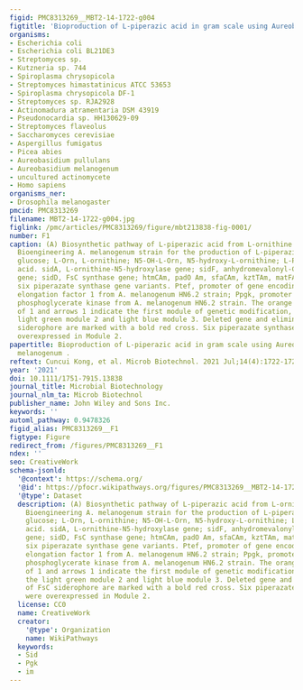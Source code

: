 ```yaml
---
figid: PMC8313269__MBT2-14-1722-g004
figtitle: 'Bioproduction of L‐piperazic acid in gram scale using Aureobasidium   melanogenum '
organisms:
- Escherichia coli
- Escherichia coli BL21DE3
- Streptomyces sp.
- Kutzneria sp. 744
- Spiroplasma chrysopicola
- Streptomyces himastatinicus ATCC 53653
- Spiroplasma chrysopicola DF-1
- Streptomyces sp. RJA2928
- Actinomadura atramentaria DSM 43919
- Pseudonocardia sp. HH130629-09
- Streptomyces flaveolus
- Saccharomyces cerevisiae
- Aspergillus fumigatus
- Picea abies
- Aureobasidium pullulans
- Aureobasidium melanogenum
- uncultured actinomycete
- Homo sapiens
organisms_ner:
- Drosophila melanogaster
pmcid: PMC8313269
filename: MBT2-14-1722-g004.jpg
figlink: /pmc/articles/PMC8313269/figure/mbt213838-fig-0001/
number: F1
caption: (A) Biosynthetic pathway of L‐piperazic acid from L‐ornithine precursor.(B)
  Bioengineering A. melanogenum strain for the production of L‐piperazic acid. Glu,
  glucose; L‐Orn, L‐ornithine; N5‐OH‐L‐Orn, N5‐hydroxy‐L‐ornithine; L‐Piz, L‐piperazic
  acid. sidA, L‐ornithine‐N5‐hydroxylase gene; sidF, anhydromevalonyl‐CoA transferase
  gene; sidD, FsC synthase gene; htmCAm, padO Am, sfaCAm, kztTAm, matFAm and XF36Am,
  six piperazate synthase gene variants. Ptef, promoter of gene encoding transcription
  elongation factor 1 from A. melanogenum HN6.2 strain; Ppgk, promoter of gene encoding
  phosphoglycerate kinase from A. melanogenum HN6.2 strain. The orange circle symbol
  of 1 and arrows 1 indicate the first module of genetic modification, so forth the
  light green module 2 and light blue module 3. Deleted gene and elimination of FsC
  siderophore are marked with a bold red cross. Six piperazate synthase genes were
  overexpressed in Module 2.
papertitle: Bioproduction of L‐piperazic acid in gram scale using Aureobasidium  
  melanogenum .
reftext: Cuncui Kong, et al. Microb Biotechnol. 2021 Jul;14(4):1722-1729.
year: '2021'
doi: 10.1111/1751-7915.13838
journal_title: Microbial Biotechnology
journal_nlm_ta: Microb Biotechnol
publisher_name: John Wiley and Sons Inc.
keywords: ''
automl_pathway: 0.9478326
figid_alias: PMC8313269__F1
figtype: Figure
redirect_from: /figures/PMC8313269__F1
ndex: ''
seo: CreativeWork
schema-jsonld:
  '@context': https://schema.org/
  '@id': https://pfocr.wikipathways.org/figures/PMC8313269__MBT2-14-1722-g004.html
  '@type': Dataset
  description: (A) Biosynthetic pathway of L‐piperazic acid from L‐ornithine precursor.(B)
    Bioengineering A. melanogenum strain for the production of L‐piperazic acid. Glu,
    glucose; L‐Orn, L‐ornithine; N5‐OH‐L‐Orn, N5‐hydroxy‐L‐ornithine; L‐Piz, L‐piperazic
    acid. sidA, L‐ornithine‐N5‐hydroxylase gene; sidF, anhydromevalonyl‐CoA transferase
    gene; sidD, FsC synthase gene; htmCAm, padO Am, sfaCAm, kztTAm, matFAm and XF36Am,
    six piperazate synthase gene variants. Ptef, promoter of gene encoding transcription
    elongation factor 1 from A. melanogenum HN6.2 strain; Ppgk, promoter of gene encoding
    phosphoglycerate kinase from A. melanogenum HN6.2 strain. The orange circle symbol
    of 1 and arrows 1 indicate the first module of genetic modification, so forth
    the light green module 2 and light blue module 3. Deleted gene and elimination
    of FsC siderophore are marked with a bold red cross. Six piperazate synthase genes
    were overexpressed in Module 2.
  license: CC0
  name: CreativeWork
  creator:
    '@type': Organization
    name: WikiPathways
  keywords:
  - Sid
  - Pgk
  - im
---
```

